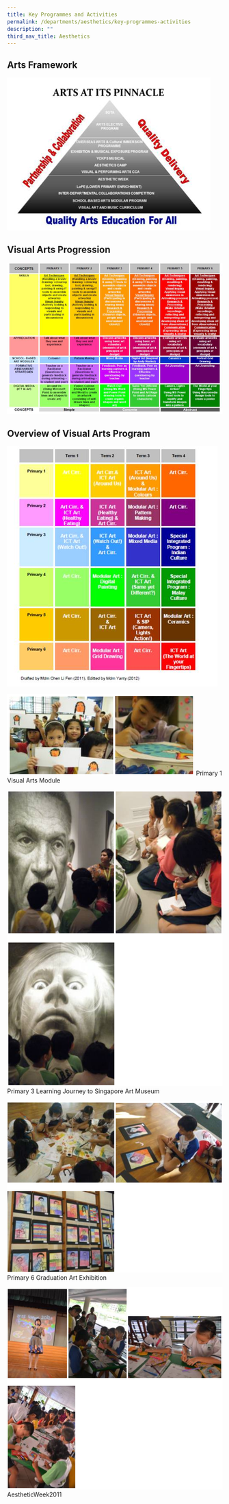 ```yaml
---
title: Key Programmes and Activities
permalink: /departments/aesthetics/key-programmes-activities
description: ""
third_nav_title: Aesthetics
---
```

Arts Framework
--------------

![Arts Framework](/images/Arts%20Framework.jpg)

Visual Arts Progression
-----------------------

![Visual Arts Progression](/images/Visual%20Arts%20Progression.jpg)

Overview of Visual Arts Program
-------------------------------

![Overview of Visual Arts Program](/images/Overview%20of%20Visual%20Arts%20Program.jpg)

![Primary 1 Visual Arts Module](/images/Primary%201%20Visual%20Arts%20Module.png)
Primary 1 Visual Arts Module

![Primary 3 Learning Journey to Singapore Art Museum](/images/Primary%203%20Learning%20Journery%20to%20Singapore%20Arts%20Museum.png)
Primary 3 Learning Journey to Singapore Art Museum

![Primary 6 Graduation Art Exhibition](/images/Primary%206%20Gradution%20Art.png)
Primary 6 Graduation Art Exhibition

![AestheticWeek2011](/images/AestheticsWeek2011.png)
AestheticWeek2011